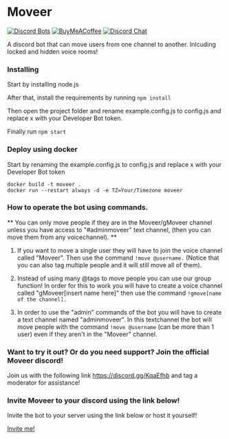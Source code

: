 
# Moveer
[![Discord Bots](https://discordbots.org/api/widget/status/400724460203802624.svg?noavatar=true)](https://discordbots.org/bot/400724460203802624)
[![BuyMeACoffee](https://img.shields.io/badge/BuyMeACoffee-Donate-ff813f.svg?logo=CoffeeScript&style=flat-square)](https://www.buymeacoffee.com/Moveer)
[![Discord Chat](https://img.shields.io/discord/546695271242006549.svg)](https://discord.gg/KqaEfhb)

A discord bot that can move users from one channel to another. Inlcuding locked and hidden voice rooms!

### Installing

Start by installing node.js

After that, install the requirements by running ```npm install```

Then open the project folder and rename example.config.js to config.js and replace x with your Developer Bot token.

Finally run ```npm start```

### Deploy using docker

Start by renaming the example.config.js to config.js and replace x with your Developer Bot token
```
docker build -t moveer .
docker run --restart always -d -e TZ=Your/Timezone moveer
```

### How to operate the bot using commands.

** You can only move people if they are in the Moveer/gMoveer channel unless you have access to "#adminmoveer" text channel, (then you can move them from any voicechannel). **

1. If you want to move a single user they will have to join the voice channel called "Moveer". Then use the command ```!move @username.``` (Notice that you can also tag multiple people and it will still move all of them).

2. Instead of using many @tags to move people you can use our group function! In order for this to work you will have to create a voice channel called "gMoveer[insert name here]" then use the command ```!gmove[name of the channel].```

3. In order to use the "admin" commands of the bot you will have to create a text channel named "adminmoveer". In this textchannel the bot will move people with the command ```!move @username``` (can be more than 1 user) even if they aren't in the "Moveer" channel.


### Want to try it out? Or do you need support? Join the official Moveer discord!
Join us with the following link https://discord.gg/KqaEfhb and tag a moderator for assistance!
### Invite Moveer to your discord using the link below!

Invite the bot to your server using the link below or host it yourself!

[Invite me!](https://discordapp.com/api/oauth2/authorize?client_id=400724460203802624&permissions=16777216&scope=bot)

